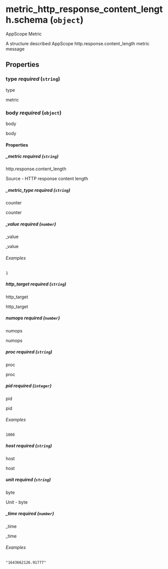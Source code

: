 # metric_http_response_content_length.schema (`object`)

AppScope Metric

A structure described AppScope http.response.content_length metric message

## Properties

### type _required_ (`string`)

type

metric

### body _required_ (`object`)

body

body

#### Properties

##### _metric _required_ (`string`)

http.response.content_length

Source - HTTP response content length

##### _metric_type _required_ (`string`)

counter

counter

##### _value _required_ (`number`)

_value

_value

###### Examples

`1`

##### http_target _required_ (`string`)

http_target

http_target

##### numops _required_ (`number`)

numops

numops

##### proc _required_ (`string`)

proc

proc

##### pid _required_ (`integer`)

pid

pid

###### Examples

`1000`

##### host _required_ (`string`)

host

host

##### unit _required_ (`string`)

byte

Unit - byte

##### _time _required_ (`number`)

_time

_time

###### Examples

`"1643662126.91777"`

